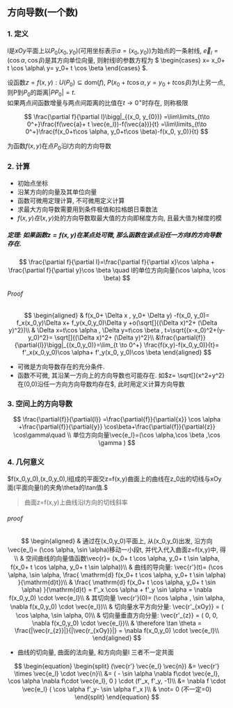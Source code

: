 ## 方向导数(一个数)

### 1. 定义

l是$xOy$平面上以$P_0(x_0,y_0)$(可用坐标表示$a=(x_0,y_0)$)为始点的一条射线, $\vec{e}_l= ( \cos \alpha, \cos \beta )$是其方向单位向量,
则射线l的参数方程为
$
\begin{cases}
	x= x_0+ t \cos \alpha\\
	y= y_0+ t \cos \beta
\end{cases}
$.

设函数$z=f(x,y) : U(P_0) \subseteq \text{dom}(f)$, $P(x_0+ t \cos \alpha,		y= y_0+ t \cos \beta)$为l上另一点, 则P到$P_0$的距离$|PP_0|= t$. <BR>
如果两点间函数增量与两点间距离的比值在$t \to 0^+$时存在, 则称极限

$$
\frac{\partial f}{\partial l}\bigg|_{(x_0, y_{0})}
=\lim\limits_{t\to 0^+}\frac{f(\vec{a}+ t \vec{e_l})-f(\vec{a})}{t}
=\lim\limits_{t\to 0^+}\frac{f(x_0+t\cos \alpha, y_0+t\cos \beta)-f(x_0, y_0)}{t}
$$

为函数$f(x,y)$在点$P_0$沿l方向的方向导数

### 2. 计算

- 初始点坐标
- 沿某方向的向量及其单位向量
- 函数可微用定理计算, 不可微用定义计算
- 求最大方向导数需要用到条件极值和拉格朗日乘数法
- $f(x,y)在(x,y)$处的方向导数取最大值的方向即梯度方向, 且最大值为梯度的模

##### 定理: 如果函数$z=f(x,y)$在某点处可微, 那么函数在该点沿任一方向l的方向导数存在.

$$
\frac{\partial f}{\partial l}=\frac{\partial f}{\partial x}\cos \alpha + \frac{\partial f}{\partial y}\cos \beta \quad l的单位方向向量(\cos \alpha, \cos \beta)
$$

###### Proof

$$
\begin{aligned}
	& f(x_0+ \Delta x , y_0+ \Delta y) -f(x_0, y_0)= f_x(x_0,y)\Delta x+ f_y(x_0,y_0)\Delta y +o(\sqrt[]{(\Delta x)^2+ (\Delta y)^2})\\
	& \Delta x=t\cos \alpha , \Delta y=t\cos \beta , t=\sqrt{(x-x_0)^2+(y-y_0)^2}= \sqrt[]{(\Delta x)^2+ (\Delta y)^2}\\
	&\frac{\partial{f}}{\partial{l}}\bigg|_{(x_0,y_0)}=\lim_{t \to 0^+}
	\frac{f(x,y)-f(x_0,y_0)}{t}= f'_x(x_0,y_0)\cos \alpha+ f'_y(x_0, y_0)\cos \beta
\end{aligned}
$$

- 可微是方向导数存在的充分条件.
- 函数不可微, 其沿某一方向上的方向导数也可能存在. 如$z= \sqrt[]{x^2+y^2}在(0,0)沿任一方向方向导数均存在$, 此时用定义计算方向导数

### 3. 空间上的方向导数

$$
\frac{\partial{f}}{\partial{l}}  =\frac{\partial{f}}{\partial{x}} \cos \alpha +\frac{\partial{f}}{\partial{y}} \cos\beta+\frac{\partial{f}}{\partial{z}} \cos\gamma\quad \\
单位方向向量\vec{e_l}=(\cos \alpha,\cos \beta ,\cos \gamma  )
$$

### 4. 几何意义

$f(x_0,y_0),(x_0,y_0),l组成的平面交z=f(x,y)曲面上的曲线在z_0出的切线与xOy面(平面向量l)的夹角\theta的\tan值.$

> 曲面z=f(x,y)上曲线沿l方向的切线斜率

###### proof

$$
\begin{aligned}
	& 通过在(x_0,y_0)平面上, 从(x_0,y_0)出发, 沿方向\vec{e_l}= (\cos \alpha, \sin \alpha)移动一小段t, 并代入代入曲面z=f(x,y)中, 得\\
	& 空间曲线的向量值函数\vec{r}= (x_0+ t \cos \alpha, y_0+ t \sin \alpha, f(x_0+ t \cos \alpha, y_0+ t \sin \alpha))\\
	& 曲线的导向量: \vec{r'}(t)= (\cos \alpha, \sin \alpha, \frac{ \mathrm{d} f(x_0+ t \cos \alpha, y_0+ t \sin \alpha) }{\mathrm{d}t})\\
	& \frac{ \mathrm{d} f(x_0+ t \cos \alpha, y_0+ t \sin \alpha) }{\mathrm{d}t} = f'_x \cos \alpha + f'_y \sin \alpha = \nabla f(x_0,y_0) \cdot \vec{e_l}\\
	& 其切向量 \vec{r'}(0)= (\cos \alpha , \sin \alpha, \nabla f(x_0,y_0) \cdot \vec{e_l})\\
	& 切向量水平方向分量: \vec{r'_{xOy}} = ( \cos \alpha, \sin \alpha, 0)\\
	& 切向量垂直方向分量: \vec{r'_{z}} = ( 0, 0, \nabla f(x_0,y_0) \cdot \vec{e_l})\\
	& \therefore \tan \theta = \frac{|\vec{r_{z}}|}{|\vec{r_{xOy}}|} = \nabla f(x_0,y_0) \cdot \vec{e_l}\\
\end{aligned}
$$

- 曲线的切向量, 曲面的法向量, 和方向向量l 三者不一定共面

$$
\begin{equation}
	\begin{split}
		(\vec{r'} \vec{e_l} \vec{n})
		&=	\vec{r'} \times \vec{e_l} \cdot \vec{n}\\
		&= ( - \sin \alpha \nabla f\cdot \vec{e_l}, \cos \alpha \nabla f\cdot \vec{e_l}, 0 ) \cdot (f'_x, f'_y, -1)\\
		&= \nabla f \cdot \vec{e_l} ( \cos \alpha f'_y-  \sin \alpha f'_x )\\
		& \not= 0 (不一定=0)
	\end{split}
\end{equation}
$$

